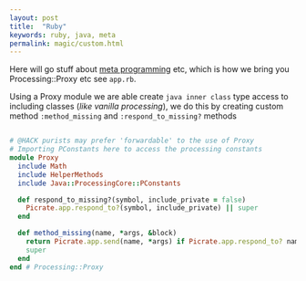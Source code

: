 ```yaml
---
layout: post
title:  "Ruby"
keywords: ruby, java, meta
permalink: magic/custom.html
---
```

Here will go stuff about [meta programming][meta] etc, which is how we bring you Processing::Proxy etc see `app.rb`.

Using a Proxy module we are able create `java inner class` type access to including classes (_like vanilla processing_), we do this by creating custom method `:method_missing` and `:respond_to_missing?` methods

```ruby

# @HACK purists may prefer 'forwardable' to the use of Proxy
# Importing PConstants here to access the processing constants
module Proxy
  include Math
  include HelperMethods
  include Java::ProcessingCore::PConstants

  def respond_to_missing?(symbol, include_private = false)
    Picrate.app.respond_to?(symbol, include_private) || super
  end

  def method_missing(name, *args, &block)
    return Picrate.app.send(name, *args) if Picrate.app.respond_to? name
    super
  end
end # Processing::Proxy
```

[meta]:https://www.toptal.com/ruby/ruby-metaprogramming-cooler-than-it-sounds
